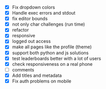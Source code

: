 - [x] Fix dropdown colors
- [x] Handle exec errors and stdout
- [x] fix editor bounds
- [x] not only char challenges (run time)
- [x] refactor
- [x] responsive
- [x] logged out access
- [x] make all pages like the profile (theme)
- [x] support both python and js solutions
- [x] test leaderboards better with a lot of users
- [x] check responsiveness on a real phone
- [ ] comments
- [x] Add titles and metadata
- [x] Fix auth problems on mobile